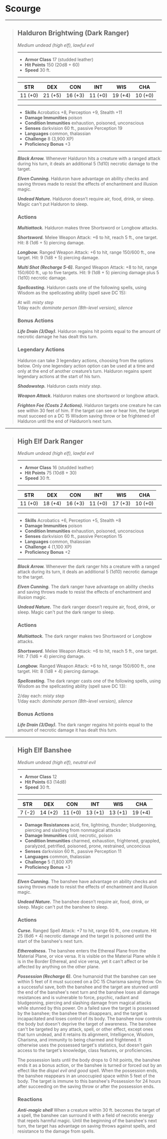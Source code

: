 # Scourge

___
> ## Halduron Brightwing (Dark Ranger) <!-- https://wc5e-cr-calculator.frogvall.com/?v2;0;16;10d8+30+6*1d10;6;12;2*(1d8+4+1d10);0;0;0;0;0;;;;;3;;;;;;;;;;1;;;;;;;;10;;;;;;;2;2;1;3;1;0;1;3;;is1;;is2;;is3; -->
> *Medium undead (high elf), lawful evil*
> ___
> - **Armor Class** 17 (studded leather)
> - **Hit Points** 150 (20d8 + 60)
> - **Speed** 30 ft.
> ___
> STR | DEX | CON | INT | WIS | CHA
>|:---:|:---:|:---:|:---:|:---:|:---:|
> 11 (+0)|21 (+5)|16 (+3)|11 (+0)|19 (+4)|10 (+0)|
> ___
> - **Skills** Acrobatics +8, Perception +9, Stealth +11
> - **Damage Immunities** poison
> - **Condition Immunities** exhaustion, poisoned, unconscious
> - **Senses** darkvision 60 ft., passive Perception 19
> - **Languages** common, thalassian
> - **Challenge** 8 (3,900 XP)
> - **Proficiency Bonus** +3
> ___
>
> ***Black Arrow.*** Whenever Halduron hits a creature with a ranged attack during his turn, it deals an additional 5 (1d10) necrotic damage to the target.
>
> ***Elven Cunning.*** Halduron have advantage on ability checks and saving throws made to resist the effects of enchantment and illusion magic.
>
> ***Undead Nature.*** Halduron doesn’t require air, food, drink, or sleep. Magic can't put Halduron to sleep.
>
> ### Actions
> ***Multiattack.*** Halduron makes three Shortsword or Longbow attacks.
>
> ***Shortsword.*** Melee Weapon Attack: +6 to hit, reach 5 ft., one target. Hit: 8 (1d6 + 5) piercing damage.
>
> ***Longbow.*** Ranged Weapon Attack: +6 to hit, range 150/600 ft., one target. Hit: 9 (1d8 + 5) piercing damage.
>
> ***Multi Shot (Recharge 5-6).*** Ranged Weapon Attack: +8 to hit, range 150/600 ft., up to five targets. Hit: 9 (1d8 + 5) piercing damage plus 5 (1d10) necrotic damage.
>
> ***Spellcasting.*** Halduron casts one of the following spells, using Wisdom as the spellcasting ability (spell save DC 15):
>
> At will: *misty step*
> <br>1/day each: *dominate person (8th-level version), silence*
>
> ### Bonus Actions
> ***Life Drain (3/Day).*** Halduron regains hit points equal to the amount of necrotic damage he has dealt this turn.
>
> ### Legendary Actions
> Halduron can take 3 legendary actions, choosing from the options below. Only one legendary action option can be used at a time and only at the end of another creature’s turn. Halduron regains spent legendary actions at the start of his turn.
>
> ***Shadowstep.*** Halduron casts *misty step*.
>
> ***Weapon Attack.*** Halduron makes one shortsword or longbow attack.
>
> ***Frighten Foe (Costs 2 Actions).*** Halduron targets one creature he can see within 30 feet of him. If the target can see or hear him, the target must succeed on a DC 15 Wisdom saving throw or be frightened of Halduron until the end of Halduron’s next turn.

___
> ## High Elf Dark Ranger <!-- https://wc5e-cr-calculator.frogvall.com/?v2;0;16;10d8+30+6*1d10;6;12;2*(1d8+4+1d10);0;0;0;0;0;;;;;3;;;;;;;;;;1;;;;;;;;10;;;;;;;2;2;1;3;1;0;1;3;;is1;;is2;;is3; -->
> *Medium undead (high elf), lawfal evil*
> ___
> - **Armor Class** 16 (studded leather)
> - **Hit Points** 75 (10d8 + 30)
> - **Speed** 30 ft.
> ___
> STR | DEX | CON | INT | WIS | CHA
>|:---:|:---:|:---:|:---:|:---:|:---:|
> 11 (+0)|18 (+4)|16 (+3)|11 (+0)|17 (+3)|10 (+0)|
> ___
> - **Skills** Acrobatics +6, Perception +5, Stealth +8
> - **Damage Immunities** poison
> - **Condition Immunities** exhaustion, poisoned, unconscious
> - **Senses** darkvision 60 ft., passive Perception 15
> - **Languages** common, thalassian
> - **Challenge** 4 (1,100 XP)
> - **Proficiency Bonus** +2
> ___
>
> ***Black Arrow.*** Whenever the dark ranger hits a creature with a ranged attack during its turn, it deals an additional 5 (1d10) necrotic damage to the target.
>
> ***Elven Cunning.*** The dark ranger have advantage on ability checks and saving throws made to resist the effects of enchantment and illusion magic.
>
> ***Undead Nature.*** The dark ranger doesn’t require air, food, drink, or sleep. Magic can't put the dark ranger to sleep.
>
> ### Actions
> ***Multiattack.*** The dark ranger makes two Shortsword or Longbow attacks.
>
> ***Shortsword.*** Melee Weapon Attack: +6 to hit, reach 5 ft., one target. Hit: 7 (1d6 + 4) piercing damage.
>
> ***Longbow.*** Ranged Weapon Attack: +6 to hit, range 150/600 ft., one target. Hit: 8 (1d8 + 4) piercing damage.
>
> ***Spellcasting.*** The dark ranger casts one of the following spells, using Wisdom as the spellcasting ability (spell save DC 13):
>
> 2/day each: *misty step*
> <br>1/day each: *dominate person (8th-level version), silence*
>
> ### Bonus Actions
> ***Life Drain (3/Day).*** The dark ranger regains hit points equal to the amount of necrotic damage it has dealt this turn.

___
> ## High Elf Banshee <!-- https://wc5e-cr-calculator.frogvall.com/?v2;1;12;14d8;7;15;6d6+4;0;0;0;0;0;1;1;;;3;;;;;;;;;;1;;;;;1;;;10;;;;;;;2;2;1;3;1;0;1;3;;is1;;is2;;is3; -->
> *Medium undead (high elf), neutral evil*
> ___
> - **Armor Class** 12
> - **Hit Points** 63 (14d8)
> - **Speed** 30 ft.
> ___
> STR | DEX | CON | INT | WIS | CHA
>|:---:|:---:|:---:|:---:|:---:|:---:|
> 7 (-2)|14 (+2)|11 (+0)|13 (+1)|13 (+1)|19 (+4)|
> - **Damage Resistances** acid, fire, lightning, thunder; bludgeoning, piercing and slashing from nonmagical attacks
> - **Damage Immunities** cold, necrotic, poison
> - **Condition Immunities** charmed, exhaustion, frightened, grappled, paralyzed, petrified, poisoned, prone, restrained, unconcious
> - **Senses** darkvision 60 ft., passive Perception 11
> - **Languages** common, thalassian
> - **Challenge** 5 (1,800 XP)
> - **Proficiency Bonus** +3
> ___
>
> ***Elven Cunning.*** The banshee have advantage on ability checks and saving throws made to resist the effects of enchantment and illusion magic.
>
> ***Undead Nature.*** The banshee doesn’t require air, food, drink, or sleep. Magic can't put the banshee to sleep.
>
> ### Actions
> ***Curse.*** Ranged Spell Attack: +7 to hit, range 60 ft., one creature. Hit 25 (6d6 + 4) necrotic damage and the target is poisoned until the start of the banshee's next turn.
>
> ***Etherealness.*** The banshee enters the Ethereal Plane from the Material Plane, or vice versa. It is visible on the Material Plane while it is in the Border Ethereal, and vice versa, yet it can't affect or be affected by anything on the other plane.
>
> ***Possession (Recharge 6).*** One humanoid that the banshee can see within 5 feet of it must succeed on a DC 15 Charisma saving throw. On a successful save, both the banshee and the target are stunned until the end of the banshee's next turn and the banshee loses all damage resistances and is vulnerable to force, psychic, radiant and bludgeoning, piercing and slashing damage from magical attacks while stunned by this power. On a failed save the target is possessed by the banshee; the banshee then disappears, and the target is incapacitated and loses control of its body. The banshee now controls the body but doesn't deprive the target of awareness. The banshee can't be targeted by any attack, spell, or other effect, except ones that turn undead, and it retains its alignment, Intelligence, Wisdom, Charisma, and immunity to being charmed and frightened. It otherwise uses the possessed target's statistics, but doesn't gain access to the target's knowledge, class features, or proficiencies.
>
> The possession lasts until the body drops to 0 hit points, the banshee ends it as a bonus action, or the banshee is turned or forced out by an effect like the *dispel evil and good* spell. When the possession ends, the banshee reappears in an unoccupied space within 5 feet of the body. The target is immune to this banshee's Possession for 24 hours after succeeding on the saving throw or after the possession ends.
>
> ### Reactions
> ***Anti-magic shell*** When a creature within 30 ft. becomes the target of a spell, the banshee can surround it with a field of necrotic energy that repels harmful magic. Until the beginning of the banshee's next turn, the target has advantage on saving throws against spells, and resistance to the damage from spells.
